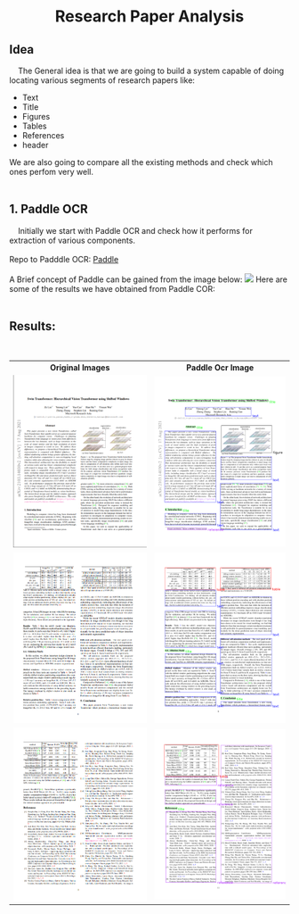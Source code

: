 <h1 align='center'> Research Paper Analysis </h1>

<h2 align='left'>Idea </h2>
&nbsp;&nbsp;&nbsp; The General idea is that we are going to build a system capable of doing locating various segments of research papers like: 
    <ul>
        <li> Text </li>
        <li> Title </li>
        <li> Figures </li>
        <li> Tables </li>
        <li> References </li>
        <li> header </li>
    </ul>
We are also going to compare all the existing methods and check which ones perfom very well.<br><br> 

<h2 align='left'> 1. Paddle OCR </h2>
&nbsp;&nbsp;&nbsp; Initially we start with Paddle OCR and check how it performs for extraction of various components.<br><br>
Repo to Padddle OCR: <a href='https://github.com/PaddlePaddle/PaddleOCR'> Paddle </a>
<br><br>
A Brief concept of Paddle can be gained from the image below: 

<img src='https://user-images.githubusercontent.com/25809855/186171245-40abc4d7-904f-4949-ade1-250f86ed3a90.png' algn='center'>
Here are some of the results we have obtained from Paddle COR:<br><br>
<h2> Results: </h2><br>

<table>
    <tr>
        <th> Original Images </th>
        <th> Paddle Ocr Image </th>
    </tr>
    <tr>
        <td><img src='Results/original_title.png' width="450" /></td>
        <td><img src='Results/paddle_title.png'  width="450" /> </td>
    </tr>
    <tr>
        <td><img src=Results/original_table_text_title.png width="450" /></td>
        <td><img src=Results/paddle_table_text_title.png  width="450" /> </td>
    </tr>
    <tr>
        <td><img src=Results/original_table_references.png width="450" /></td>
        <td><img src=Results/paddle_table_references.png  width="450" /> </td>
    </tr>
        
</table>


